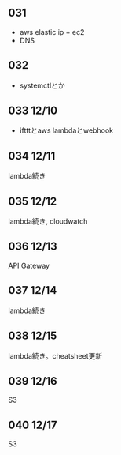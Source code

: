 ## 031
* aws elastic ip + ec2
* DNS

## 032
* systemctlとか

## 033 12/10
* iftttとaws lambdaとwebhook

## 034 12/11
lambda続き

## 035 12/12
lambda続き, cloudwatch

## 036 12/13
API Gateway

## 037 12/14
lambda続き

## 038 12/15
lambda続き。cheatsheet更新

## 039 12/16
S3

## 040 12/17
S3
